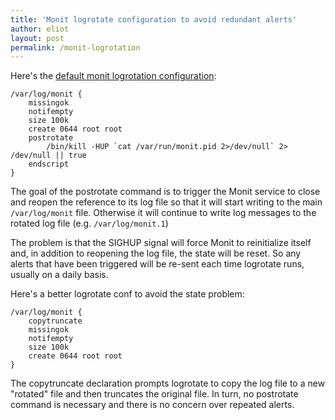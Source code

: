 ```yaml
---
title: 'Monit logrotate configuration to avoid redundant alerts'
author: eliot
layout: post
permalink: /monit-logrotation
---
```


Here's the [default monit logrotation configuration](http://mmonit.com/wiki/Monit/ConfigurationExamples#logrotate):

    /var/log/monit {
        missingok
        notifempty
        size 100k
        create 0644 root root
        postrotate
            /bin/kill -HUP `cat /var/run/monit.pid 2>/dev/null` 2> /dev/null || true
        endscript
    }

The goal of the postrotate command is to trigger the Monit service to close and reopen the reference to its log file so that it will start writing to the main `/var/log/monit` file. Otherwise it will continue to write log messages to the rotated log file (e.g. `/var/log/monit.1`)

The problem is that the SIGHUP signal will force Monit to reinitialize itself and, in addition to reopening the log file, the state will be reset. So any alerts that have been triggered will be re-sent each time logrotate runs, usually on a daily basis.

Here's a better logrotate conf to avoid the state problem:

    /var/log/monit {
        copytruncate
        missingok
        notifempty
        size 100k
        create 0644 root root
    }

The copytruncate declaration prompts logrotate to copy the log file to a new "rotated" file and then truncates the original file. In turn, no postrotate command is necessary and there is no concern over repeated alerts.